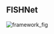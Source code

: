 
## FISHNet

![framework_fig](https://github.com/user-attachments/assets/27205d19-59a7-476b-9f0b-4e0dbd06ee80)
